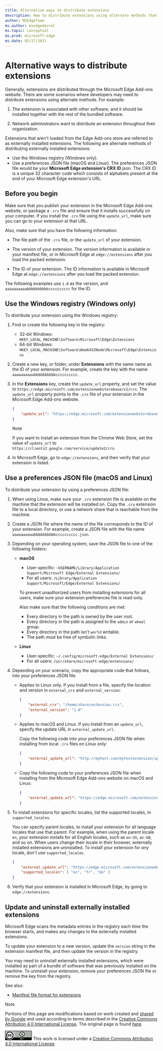 ```yaml
---
title: Alternative ways to distribute extensions
description: How to distribute extensions using alternate methods that don't use verified stores.
author: MSEdgeTeam
ms.author: msedgedevrel
ms.topic: conceptual
ms.prod: microsoft-edge
ms.date: 02/17/2021
---
```

# Alternative ways to distribute extensions

Generally, extensions are distributed through the Microsoft Edge Add-ons website. There are some scenarios where developers may need to distribute extensions using alternate methods. For example:

1. The extension is associated with other software, and it should be installed together with the rest of the bundled software.

1. Network administrators want to distribute an extension throughout their organization.

Extensions that aren't loaded from the Edge Add-ons store are referred to as externally installed extensions. The following are alternate methods of distributing externally installed extensions:

*  Use the Windows registry (Windows only).
*  Use a preferences JSON file (macOS and Linux). The preferences JSON file would be your **Microsoft Edge extension's CRX ID**.json. The CRX ID is a unique 32 character code which consists of alphabets present at the end of your Microsoft Edge extension's URL. 


<!-- ====================================================================== -->
## Before you begin

Make sure that you publish your extension in the Microsoft Edge Add-ons website, or package a `.crx` file and ensure that it installs successfully on your computer.  If you install the `.crx` file using the `update_url`, make sure you can go to your extension at that URL.

Also, make sure that you have the following information:

*  The file path of the `.crx` file, or the `update_url` of your extension.

*  The version of your extension.  The version information is available in your manifest file, or in Microsoft Edge at `edge://extensions` after you load the packed extension.

*  The ID of your extension.  The ID information is available in Microsoft Edge at `edge://extensions` after you load the packed extension.

The following examples use `1.0` as the version, and `aaaaaaaaaabbbbbbbbbbcccccccccc` for the ID.


<!-- ====================================================================== -->
## Use the Windows registry (Windows only)

To distribute your extension using the Windows registry:

1. Find or create the following key in the registry:
   *  32-bit Windows: `HKEY_LOCAL_MACHINE\Software\Microsoft\Edge\Extensions`
   *  64-bit Windows: `HKEY_LOCAL_MACHINE\Software\Wow6432Node\Microsoft\Edge\Extensions`

1. Create a new key, or folder, under **Extensions** with the same name as the ID of your extension. For example, create the key with the name `aaaaaaaaaabbbbbbbbbbcccccccccc`.

1. In the **Extensions** key, create the `update_url` property, and set the value to `https://edge.microsoft.com/extensionwebstorebase/v1/crx`.  The `update_url` property points to the `.crx` file of your extension in the Microsoft Edge Add-ons website.

   ```json
   {
       "update_url": "https://edge.microsoft.com/extensionwebstorebase/v1/crx"
   }
   ```

   > [!NOTE]
   > If you want to install an extension from the Chrome Web Store, set the value of `update_url` to `https://clients2.google.com/service/update2/crx`.

1. In Microsoft Edge, go to `edge://extensions`, and then verify that your extension is listed.


<!-- ====================================================================== -->
## Use a preferences JSON file (macOS and Linux)

To distribute your extension by using a preferences JSON file:

1. When using Linux, make sure your `.crx` extension file is available on the machine that the extension will be installed on.  Copy the `.crx` extension file to a local directory, or use a network share that is reachable from the machine.

1. Create a JSON file where the name of the file corresponds to the ID of your extension. For example, create a JSON file with the file name `aaaaaaaaaabbbbbbbbbbcccccccccc.json`.

1. Depending on your operating system, save the JSON file to one of the following folders:

    *  **macOS**
        *  User-specific: `~USERNAME/Library/Application Support/Microsoft Edge/External Extensions/`
        *  For all users: `/Library/Application Support/Microsoft/Edge/External Extensions/`

        To prevent unauthorized users from installing extensions for all users, make sure your extension preferences file is read-only.

        Also make sure that the following conditions are met:

        *  Every directory in the path is owned by the user root.
        *  Every directory in the path is assigned to the `admin` or `wheel` group.
        *  Every directory in the path isn't `world` writable.
        *  The path must be free of symbolic links.

    *  **Linux**
        *  User-specific: `~/.config/microsoft-edge/External Extensions/`
        *  For all users: `/usr/share/microsoft-edge/extensions/`

1. Depending on your scenario, copy the appropriate code that follows, into your preferences JSON file.

    *  Applies to Linux only.  If you install from a file, specify the location and version in `external_crx` and `external_version`:

        ```json
        {
            "external_crx": "/home/share/extension.crx",
            "external_version": "1.0"
        }
        ```

    *  Applies to macOS and Linux.  If you install from an `update_url`, specify the update URL in `external_update_url`.

       Copy the following code into your preferences JSON file when installing from local `.crx` files on Linux only:

       ```json
       {
           "external_update_url": "http://myhost.com/mytestextension/updates.xml"
       }
       ```

    *  Copy the following code to your preferences JSON file when installing from the Microsoft Edge Add-ons website on macOS and Linux:

       ```json
       {
           "external_update_url": "https://edge.microsoft.com/extensionwebstorebase/v1/crx"
       }
       ```

1. To install extensions for specific locales, list the supported locales, in `supported_locales`.

   You can specify parent locales, to install your extension for all language locales that use that parent.  For example, when using the parent locale `en`, your extension installs for all English locales, such as `en-US`, `en-GB`, and so on.  When users change their locale in their browser, externally installed extensions are uninstalled.  To install your extension for _any_ locale, don't use `supported_locales`.

    ```json
    {
        "external_update_url": "https://edge.microsoft.com/extensionwebstorebase/v1/crx",
        "supported_locales": [ "en", "fr", "de" ]
    }
    ```

1. Verify that your extension is installed in Microsoft Edge, by going to `edge://extensions`.


<!-- ====================================================================== -->
## Update and uninstall externally installed extensions

Microsoft Edge scans the metadata entries in the registry each time the browser starts, and makes any changes to the externally installed extensions.

To update your extension to a new version, update the `version` string in the extension manifest file, and then update the version in the registry.

You may need to uninstall externally installed extensions, which were installed as part of a bundle of software that was previously installed on the machine.  To uninstall your extension, remove your preferences JSON file or remove the key from the registry.


See also:
* [Manifest file format for extensions](../getting-started/manifest-format.md)



<!-- ====================================================================== -->
> [!NOTE]
> Portions of this page are modifications based on work created and [shared by Google](https://developers.google.com/terms/site-policies) and used according to terms described in the [Creative Commons Attribution 4.0 International License](https://creativecommons.org/licenses/by/4.0).  The original page is found [here](https://developer.chrome.com/apps/external_extensions).

[![Creative Commons License.](../../media/cc-logo/88x31.png)](https://creativecommons.org/licenses/by/4.0)
This work is licensed under a [Creative Commons Attribution 4.0 International License](https://creativecommons.org/licenses/by/4.0).
